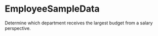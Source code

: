 # EmployeeSampleData
Determine which department receives the largest budget from a salary perspective.
